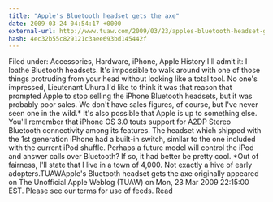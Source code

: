 ```yaml
---
title: "Apple's Bluetooth headset gets the axe"
date: 2009-03-24 04:54:17 +0000
external-url: http://www.tuaw.com/2009/03/23/apples-bluetooth-headset-gets-the-axe/
hash: 4ec32b55c829121c3aee693bd145442f
---
```


Filed under: Accessories, Hardware, iPhone, Apple History
I'll admit it: I loathe Bluetooth headsets. It's impossible to walk around with one of those things protruding from your head without looking like a total tool. No one's impressed, Lieutenant Uhura.I'd like to think it was that reason that prompted Apple to stop selling the iPhone Bluetooth headsets, but it was probably poor sales. We don't have sales figures, of course, but I've never seen one in the wild.* It's also possible that Apple is up to something else. You'll remember that iPhone OS 3.0 touts support for A2DP Stereo Bluetooth connectivity among its features. The headset which shipped with the 1st generation iPhone had a built-in switch, similar to the one included with the current iPod shuffle. Perhaps a future model will control the iPod and answer calls over Bluetooth? If so, it had better be pretty cool. *Out of fairness, I'll state that I live in a town of 4,000. Not exactly a hive of early adopters.TUAWApple's Bluetooth headset gets the axe originally appeared on The Unofficial Apple Weblog (TUAW) on Mon, 23 Mar 2009 22:15:00 EST.  Please see our terms for use of feeds.
Read
